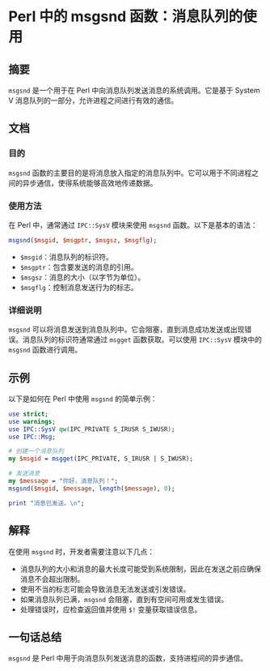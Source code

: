 <!--
Meta Description: # Perl 中的 msgsnd 函数：消息队列的使用 ## 摘要 `msgsnd` 是一个用于在 Perl 中向消息队列发送消息的系统调用。它是基于 System V 消息队列的一部分，允许进程之间进行有效的通信。 ## 文档 ### 目的 `msgsnd` 函数的主要目的是将消息放入指定的消息队...
Meta Keywords: msgsnd, perl, ipc, msgid, use
-->

# Perl 中的 msgsnd 函数：消息队列的使用

## 摘要
`msgsnd` 是一个用于在 Perl 中向消息队列发送消息的系统调用。它是基于 System V 消息队列的一部分，允许进程之间进行有效的通信。

## 文档
### 目的
`msgsnd` 函数的主要目的是将消息放入指定的消息队列中。它可以用于不同进程之间的异步通信，使得系统能够高效地传递数据。

### 使用方法
在 Perl 中，通常通过 `IPC::SysV` 模块来使用 `msgsnd` 函数。以下是基本的语法：

```perl
msgsnd($msgid, $msgptr, $msgsz, $msgflg);
```

- `$msgid`：消息队列的标识符。
- `$msgptr`：包含要发送的消息的引用。
- `$msgsz`：消息的大小（以字节为单位）。
- `$msgflg`：控制消息发送行为的标志。

### 详细说明
`msgsnd` 可以将消息发送到消息队列中。它会阻塞，直到消息成功发送或出现错误。消息队列的标识符通常通过 `msgget` 函数获取。可以使用 `IPC::SysV` 模块中的 `msgsnd` 函数进行调用。

## 示例
以下是如何在 Perl 中使用 `msgsnd` 的简单示例：

```perl
use strict;
use warnings;
use IPC::SysV qw(IPC_PRIVATE S_IRUSR S_IWUSR);
use IPC::Msg;

# 创建一个消息队列
my $msgid = msgget(IPC_PRIVATE, S_IRUSR | S_IWUSR);

# 发送消息
my $message = "你好，消息队列！";
msgsnd($msgid, $message, length($message), 0);

print "消息已发送。\n";
```

## 解释
在使用 `msgsnd` 时，开发者需要注意以下几点：
- 消息队列的大小和消息的最大长度可能受到系统限制，因此在发送之前应确保消息不会超出限制。
- 使用不当的标志可能会导致消息无法发送或引发错误。
- 如果消息队列已满，`msgsnd` 会阻塞，直到有空间可用或发生错误。
- 处理错误时，应检查返回值并使用 `$!` 变量获取错误信息。

## 一句话总结
`msgsnd` 是 Perl 中用于向消息队列发送消息的函数，支持进程间的异步通信。